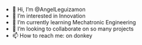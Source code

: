 - 👋 Hi, I’m @AngelLeguizamon
- 👀 I’m interested in Innovation
- 🌱 I’m currently learning Mechatronic Engineering
- 💞️ I’m looking to collaborate on so many projects
- 📫 How to reach me: on donkey 

<!---
juangelun/juangelun is a ✨ special ✨ repository because its `README.md` (this file) appears on your GitHub profile.
You can click the Preview link to take a look at your changes.
--->
